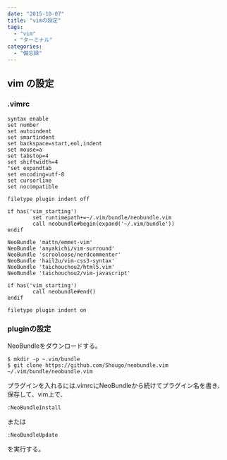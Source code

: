 ```yaml
---
date: "2015-10-07"
title: "vimの設定"
tags:
  - "vim"
  - "ターミナル"
categories:
  - "備忘録"
---
```


## vim の設定
<!--more-->

### .vimrc

```
syntax enable
set number
set autoindent
set smartindent
set backspace=start,eol,indent
set mouse=a
set tabstop=4
set shiftwidth=4
"set expandtab
set encoding=utf-8
set cursorline
set nocompatible

filetype plugin indent off

if has('vim_starting')
		set runtimepath+=~/.vim/bundle/neobundle.vim
		call neobundle#begin(expand('~/.vim/bundle'))
endif

NeoBundle 'mattn/emmet-vim'
NeoBundle 'anyakichi/vim-surround'
NeoBundle 'scrooloose/nerdcommenter'
NeoBundle 'hail2u/vim-css3-syntax'
NeoBundle 'taichouchou2/html5.vim'
NeoBundle 'taichouchou2/vim-javascript'

if has('vim_starting')
		call neobundle#end()
endif

filetype plugin indent on
```

### pluginの設定

NeoBundleをダウンロードする。  

```
$ mkdir -p ~.vim/bundle
$ git clone https://github.com/Shougo/neobundle.vim ~/.vim/bundle/neobundle.vim
```

プラグインを入れるには.vimrcにNeoBundleから続けてプラグイン名を書き、保存して、vim上で、  

	:NeoBundleInstall

または  

	:NeoBundleUpdate

を実行する。  


